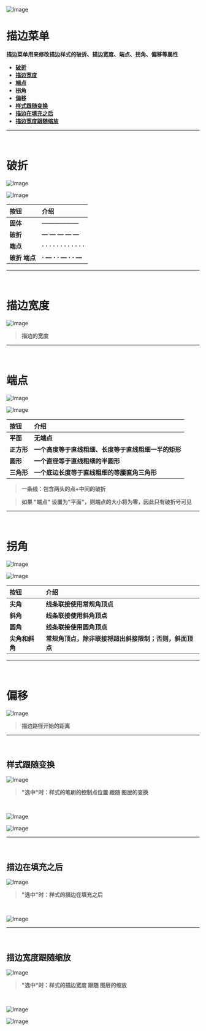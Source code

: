 ![Image](Images/Menus_StrokeMenu.png)
# **描边菜单**
**描边菜单用来修改描边样式的破折、描边宽度、端点、拐角、偏移等属性**
- [**破折**](#破折)
- [**描边宽度**](#描边宽度)
- [**端点**](#端点)
- [**拐角**](#拐角)
- [**偏移**](#偏移)
- [**样式跟随变换**](#样式跟随变换)
- [**描边在填充之后**](#描边在填充之后)
- [**描边宽度跟随缩放**](#描边宽度跟随缩放)


---
<br/>

# **破折**
![Image](Images/Menus_StrokeMenu_Dash.jpg)

![Image](Images/Menus_StrokeMenu_Dash_Second.jpg)

|**按钮**|**介绍**|
|:-|:-|
|**固体**|**——————**|
|**破折**|**— — — — —**|
|**端点**|**· · · · · · · · · · · ·**|
|**破折 端点**|**· — · · — · · —**|


---
<br/>

# **描边宽度**
![Image](Images/Menus_StrokeMenu_StrokeWidth.jpg)
> **描边的宽度**


---
<br/>

# **端点**
![Image](Images/Menus_StrokeMenu_Cap.jpg)

![Image](Images/Menus_StrokeMenu_Cap_Second.jpg)

|**按钮**|**介绍**|
|:-|:-|
|**平面**|**无端点**|
|**正方形**|**一个高度等于直线粗细、长度等于直线粗细一半的矩形**|
|**圆形**|**一个直径等于直线粗细的半圆形**|
|**三角形**|**一个底边长度等于直线粗细的等腰直角三角形**|

> **一条线：包含两头的点+中间的破折**

> **如果 "端点" 设置为"平面"，则端点的大小将为零，因此只有破折号可见**


---
<br/>

# **拐角**
![Image](Images/Menus_StrokeMenu_Join.jpg)

![Image](Images/Menus_StrokeMenu_Join_Second.jpg)

|**按钮**|**介绍**|
|:-|:-|
|**尖角**|**线条联接使用常规角顶点**|
|**斜角**|**线条联接使用斜角顶点**|
|**圆角**|**线条联接使用圆角顶点**|
|**尖角和斜角**|**常规角顶点，除非联接将超出斜接限制；否则，斜面顶点**|


---
<br/>

# **偏移**
![Image](Images/Menus_StrokeMenu_Offset.jpg)
> **描边路径开始的距离**


---
<br/>

## **样式跟随变换**
![Image](Images/Menus_StrokeMenu_IsFollowTransform.jpg)
> **"选中"时：样式的笔刷的控制点位置 跟随 图层的变换**

<br/>

![Image](Images/Menus_StrokeMenu_IsFollowTransform_Checked.jpg)

![Image](Images/Menus_StrokeMenu_IsFollowTransform_UnChecked.jpg)


---
<br/>

## **描边在填充之后**
![Image](Images/Menus_StrokeMenu_IsStrokeBehindFill.jpg)
> **"选中"时：样式的描边在填充之后**

<br/>

![Image](Images/Menus_StrokeMenu_IsStrokeWidthFollowScale_Second.jpg)


---
<br/>

## **描边宽度跟随缩放**
![Image](Images/Menus_StrokeMenu_IsStrokeWidthFollowScale.jpg)
> **"选中"时：样式的描边宽度 跟随 图层的缩放**

<br/>

![Image](Images/Menus_StrokeMenu_IsStrokeWidthFollowScale_Checked.jpg)

![Image](Images/Menus_StrokeMenu_IsStrokeWidthFollowScale_UnChecked.jpg)